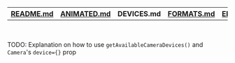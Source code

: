 <table>
<tr>
<th><a href="./README.md">README.md</a></th>
<th><a href="./ANIMATED.md">ANIMATED.md</a></th>
<th>DEVICES.md</th>
<th><a href="./FORMATS.md">FORMATS.md</a></th>
<th><a href="./ERRORS.md">ERRORS.md</a></th>
</tr>
</table>

<br />

TODO: Explanation on how to use `getAvailableCameraDevices()` and `Camera`'s `device={}` prop
